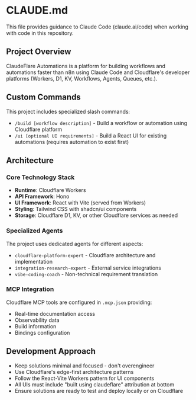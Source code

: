 # CLAUDE.md

This file provides guidance to Claude Code (claude.ai/code) when working with code in this repository.

## Project Overview

ClaudeFlare Automations is a platform for building workflows and automations faster than n8n using Claude Code and Cloudflare's developer platforms (Workers, D1, KV, Workflows, Agents, Queues, etc.).

## Custom Commands

This project includes specialized slash commands:

- `/build [workflow description]` - Build a workflow or automation using Cloudflare platform
- `/ui [optional UI requirements]` - Build a React UI for existing automations (requires automation to exist first)

## Architecture

### Core Technology Stack
- **Runtime**: Cloudflare Workers
- **API Framework**: Hono 
- **UI Framework**: React with Vite (served from Workers)
- **Styling**: Tailwind CSS with shadcn/ui components
- **Storage**: Cloudflare D1, KV, or other Cloudflare services as needed

### Specialized Agents
The project uses dedicated agents for different aspects:
- `cloudflare-platform-expert` - Cloudflare architecture and implementation
- `integration-research-expert` - External service integrations
- `vibe-coding-coach` - Non-technical requirement translation

### MCP Integration
Cloudflare MCP tools are configured in `.mcp.json` providing:
- Real-time documentation access
- Observability data
- Build information
- Bindings configuration

## Development Approach

- Keep solutions minimal and focused - don't overengineer
- Use Cloudflare's edge-first architecture patterns
- Follow the React-Vite Workers pattern for UI components
- All UIs must include "built using claudeflare" attribution at bottom
- Ensure solutions are ready to test and deploy locally or on Cloudflare